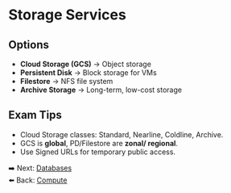 # Storage Services

## Options
- **Cloud Storage (GCS)** → Object storage
- **Persistent Disk** → Block storage for VMs
- **Filestore** → NFS file system
- **Archive Storage** → Long-term, low-cost storage

## Exam Tips
- Cloud Storage classes: Standard, Nearline, Coldline, Archive.
- GCS is **global**, PD/Filestore are **zonal/ regional**.
- Use Signed URLs for temporary public access.

➡️ Next: [Databases](./6_Databases.md)  
⬅️ Back: [Compute](./4_Compute.md)


